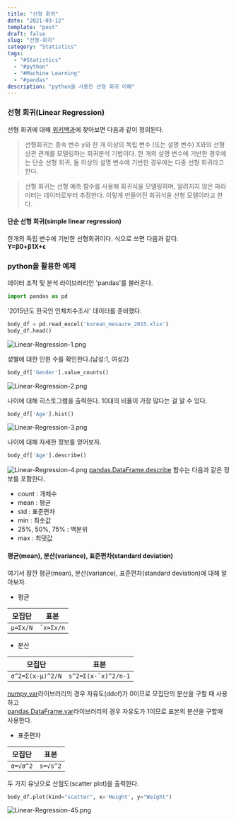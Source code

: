 ```yaml
---
title: "선형 회귀"
date: "2021-03-12"
template: "post"
draft: false
slug: "선형-회귀"
category: "Statistics"
tags:
  - "#Statistics"
  - "#python"
  - "#Machine Learning"
  - "#pandas"
description: "python을 사용한 선형 회귀 이해"
---
```


### 선형 회귀(Linear Regression)

선형 회귀에 대해 [위키백과](https://ko.wikipedia.org/wiki/%EC%84%A0%ED%98%95_%ED%9A%8C%EA%B7%80)에 찾아보면 다음과 같이 정의된다.

<blockquote>
선형회귀는 종속 변수 y와 한 개 이상의 독립 변수 (또는 설명 변수) X와의 선형 상관 관계를 모델링하는 회귀분석 기법이다.
한 개의 설명 변수에 기반한 경우에는 단순 선형 회귀, 둘 이상의 설명 변수에 기반한 경우에는 다중 선형 회귀라고 한다.
</blockquote>

<blockquote>
선형 회귀는 선형 예측 함수를 사용해 회귀식을 모델링하며, 알려지지 않은 파라미터는 데이터로부터 추정한다. 이렇게 만들어진 회귀식을 선형 모델이라고 한다.
</blockquote>

#### 단순 선형 회귀(simple linear regression)

한개의 독립 변수에 기반한 선형회귀이다. 식으로 쓰면 다음과 같다.  
<b>Y=β0+β1X+ϵ</b>

### python을 활용한 예제

데이터 조작 및 분석 라이브러리인 'pandas'를 불러온다.

```python
import pandas as pd
```

'2015년도 한국인 인체치수조사' 데이터를 준비했다.

```python
body_df = pd.read_excel('korean_mesaure_2015.xlsx')
body_df.head()
```
![Linear-Regression-1.png](/media/Linear-Regression-1.png)

성별에 대한 인원 수를 확인한다.(남성:1, 여성2)

```python
body_df['Gender'].value_counts()
```
![Linear-Regression-2.png](/media/Linear-Regression-2.png)

나이에 대해 히스토그램을 출력한다. 10대의 비율이 가장 많다는 걸 알 수 있다.

```python
body_df['Age'].hist()
```
![Linear-Regression-3.png](/media/Linear-Regression-3.png)

나이에 대해 자세한 정보를 얻어보자.

```python
body_df['Age'].describe()
```
![Linear-Regression-4.png](/media/Linear-Regression-4.png)
[pandas.DataFrame.describe](https://pandas.pydata.org/docs/reference/api/pandas.DataFrame.describe.html) 함수는 다음과 같은 정보를 포함한다.
+ count : 개체수
+ mean : 평균
+ std : 표준편차
+ min : 최솟값
+ 25%, 50%, 75% : 백분위
+ max : 최댓값

#### 평균(mean), 분산(variance), 표준편차(standard deviation)

여기서 잠깐 평균(mean), 분산(variance), 표준편차(standard deviation)에 대해 알아보자.

+ 평균

| 모집단 | 표본 |
| --- | --- |
| `μ=Σx/N` | `¯x=Σx/n` |
 
+  분산

| 모집단 | 표본 |
| --- | --- |
| `σ^2=Σ(x-μ)^2/N` | `s^2=Σ(x-¯x)^2/n-1` |

[numpy.var](https://numpy.org/doc/stable/reference/generated/numpy.var.html#numpy-var)라이브러리의 경우 자유도(ddof)가 0이므로 모집단의 분산을 구할 때 사용하고  
[pandas.DataFrame.var](https://pandas.pydata.org/pandas-docs/stable/reference/api/pandas.DataFrame.var.html)라이브러리의 경우
자유도가 1이므로 표본의 분산을 구할때 사용한다.

+  표준편차

| 모집단 | 표본 |
| --- | --- |
| `σ=√σ^2` | `s=√s^2` |

두 가지 유닛으로 산점도(scatter plot)을 출력한다.

```python
body_df.plot(kind="scatter", x='Height', y="Weight")
```
![Linear-Regression-45.png](/media/Linear-Regression-5.png)